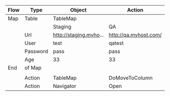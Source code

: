 | Flow | Type     | Object                 | Action                | ParamName          | ParamType | ParamValue |
| ---- | -------- | ---------------------- | --------------------- | ------------------ | --------- | ---------- |
| Map  | Table    | TableMap               |                       |                    |           |            |
|      |          | Staging                | QA                    | Prod               |           |            |
|      | Url      | http://staging.myho... | http://qa.myhost.com/ | http://myhost.com/ |           |            |
|      | User     | test                   | qatest                | john               |           |            |
|      | Password | pass                   | pass                  | QAasd*&8983        |           |            |
|      | Age      | 33                     | 33                    | 33                 |           |            |
| End  | of Map   |                        |                       |                    |           |            |
|      |          |                        |                       |                    |           |            |
|      | Action   | TableMap               | DoMoveToColumn        | colInd             | string    | QA         |
|      | Action   | Navigator              | Open                  | url                | TableMap  | Url        |